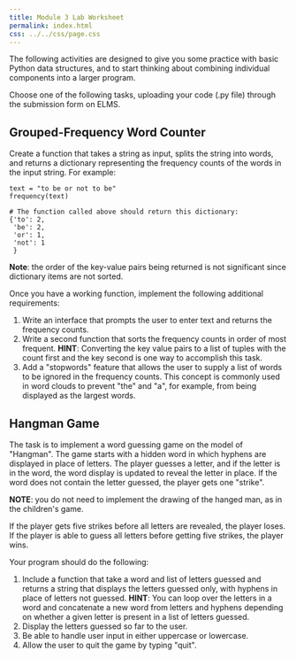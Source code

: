 ```yaml
---
title: Module 3 Lab Worksheet
permalink: index.html
css: ../../css/page.css
---
```


The following activities are designed to give you some practice with basic 
Python data structures, and to start thinking about combining individual 
components into a larger program.

Choose one of the following tasks, uploading your code (.py file) through the submission form on ELMS.

## Grouped-Frequency Word Counter

Create a function that takes a string as input, splits the string into words, and returns a dictionary representing the frequency counts of the words in the input string. For example:

``` {.python .numberLines}
text = "to be or not to be"
frequency(text)

# The function called above should return this dictionary:
{'to': 2, 
 'be': 2,
 'or': 1,
 'not': 1
 }
```

**Note**: the order of the key-value pairs being returned is not significant since dictionary items are not sorted.

Once you have a working function, implement the following additional requirements:

1. Write an interface that prompts the user to enter text and returns the frequency counts.
2. Write a second function that sorts the frequency counts in order of most frequent.  **HINT**: Converting the key value pairs to a list of tuples with the count first and the key second is one way to accomplish this task.
3. Add a "stopwords" feature that allows the user to supply a list of words to be ignored in the frequency counts. This concept is commonly used in word clouds to prevent "the" and "a", for example, from being displayed as the largest words.


## Hangman Game

The task is to implement a word guessing game on the model of "Hangman". The game starts with a hidden word in which hyphens are displayed in place of letters. The player guesses a letter, and if the letter is in the word, the word display is updated to reveal the letter in place.  If the word does not contain the letter guessed, the player gets one "strike".  

**NOTE**: you do not need to implement the drawing of the hanged man, as in the children's game.  

If the player gets five strikes before all letters are revealed, the player loses.  If the player is able to guess all letters before getting five strikes, the player wins.

Your program should do the following:

1. Include a function that take a word and list of letters guessed and returns a string that displays the letters guessed only, with hyphens in place of letters not guessed.  **HINT**: You can loop over the letters in a word and concatenate a new word from letters and hyphens depending on whether a given letter is present in a list of letters guessed.
2. Display the letters guessed so far to the user.
3. Be able to handle user input in either uppercase or lowercase.
4. Allow the user to quit the game by typing "quit".
